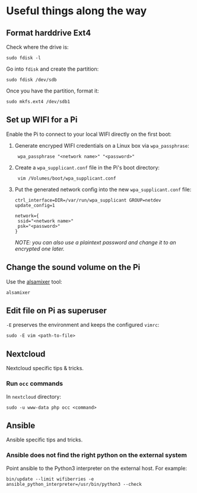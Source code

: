 # Useful things along the way

## Format harddrive Ext4

Check where the drive is:

    sudo fdisk -l

Go into `fdisk` and create the partition:

    sudo fdisk /dev/sdb

Once you have the partition, format it:

    sudo mkfs.ext4 /dev/sdb1

## Set up WIFI for a Pi

Enable the Pi to connect to your local WIFI directly on the first boot:

1. Generate encryped WIFI credentials on a Linux box via `wpa_passphrase`:

        wpa_passphrase "<network name>" "<password>"

1. Create a `wpa_supplicant.conf` file in the Pi's boot directory:

        vim /Volumes/boot/wpa_supplicant.conf

1.  Put the generated network config into the new `wpa_supplicant.conf` file:

        ctrl_interface=DIR=/var/run/wpa_supplicant GROUP=netdev
        update_config=1

        network={
         ssid="<network name>"
         psk="<password>"
        }

    _NOTE: you can also use a plaintext password and change it to an encrypted one later._

## Change the sound volume on the Pi

Use the [alsamixer](https://linux.die.net/man/1/alsamixer) tool:

    alsamixer

## Edit file on Pi as superuser

`-E` preserves the environment and keeps the configured `vimrc`:

    sudo -E vim <path-to-file>

## Nextcloud

Nextcloud specific tips & tricks.

### Run `occ` commands

In `nextcloud` directory:

    sudo -u www-data php occ <command>

## Ansible

Ansible specific tips and tricks.

### Ansible does not find the right python on the external system

Point ansible to the Python3 interpreter on the external host. For example:

    bin/update --limit wifiberries -e ansible_python_interpreter=/usr/bin/python3 --check
